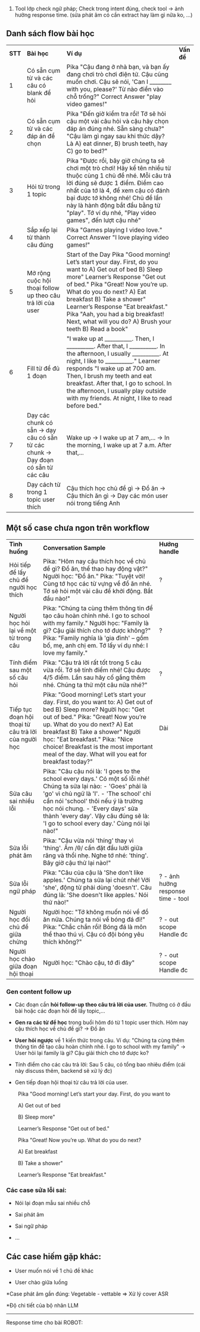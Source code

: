 

1. Tool lớp check ngữ pháp; Check trong intent đúng, check tool 
-> ảnh hưởng response time. (sửa phát âm có cần extract hay làm gì nữa ko, ...)


## Danh sách flow bài học

|   |   |   |   |
|---|---|---|---|
|**STT**|**Bài học**|**Ví dụ**|**Vấn đề**|
|1|Có sẵn cụm từ và các câu có blank để hỏi|Pika "Cậu đang ở nhà bạn, và bạn ấy đang chơi trò chơi điện tử. Cậu cũng muốn chơi. Cậu sẽ nói, 'Can I ________ with you, please?' Từ nào điền vào chỗ trống?" Correct Answer "play video games!"||
|2|Có sẵn cụm từ và các đáp án để chọn|Pika "Đến giờ kiểm tra rồi! Tớ sẽ hỏi cậu một vài câu hỏi và cậu hãy chọn đáp án đúng nhé. Sẵn sàng chưa?" "Cậu làm gì ngay sau khi thức dậy? Là A) eat dinner, B) brush teeth, hay C) go to bed?"||
|3|Hỏi từ trong 1 topic|Pika "Được rồi, bây giờ chúng ta sẽ chơi một trò chơi! Hãy kể tên nhiều từ thuộc cùng 1 chủ đề nhé. Mỗi câu trả lời đúng sẽ được 1 điểm. Điểm cao nhất của tớ là 4, để xem cậu có đánh bại được tớ không nhé! Chủ đề lần này là hành động bắt đầu bằng từ "play". Tớ ví dụ nhé, "Play video games", đến lượt cậu nhé"||
|4|Sắp xếp lại từ thành câu đúng|Pika "Games playing I video love." Correct Answer "I love playing video games!"||
|5|Mở rộng cuộc hội thoại follow up theo câu trả lời của user|Start of the Day Pika "Good morning! Let’s start your day. First, do you want to A) Get out of bed B) Sleep more" Learner’s Response "Get out of bed." Pika "Great! Now you’re up. What do you do next? A) Eat breakfast B) Take a shower" Learner’s Response "Eat breakfast." Pika "Aah, you had a big breakfast! Next, what will you do? A) Brush your teeth B) Read a book"||
|6|Fill từ để đủ 1 đoạn|"I wake up at __________. Then, I __________. After that, I __________. In the afternoon, I usually __________. At night, I like to __________." Learner responds "I wake up at 700 am. Then, I brush my teeth and eat breakfast. After that, I go to school. In the afternoon, I usually play outside with my friends. At night, I like to read before bed."||
|7|Dạy các chunk có sẵn -> dạy câu có sẵn từ các chunk -> Dạy đoạn có sẵn từ các câu|Wake up -> I wake up at 7 am,... -> In the morning, I wake up at 7 a.m. After that,...||
|8|Dạy cách từ trong 1 topic user thích|Cậu thích học chủ đề gì -> Đồ ăn -> Cậu thích ăn gì -> Dạy các món user nói trong tiếng Anh||

  

  

## Một số case chưa ngon trên workflow

|   |   |   |
|---|---|---|
|**Tình huống**|**Conversation Sample**|**Hướng handle**|
|Hỏi tiếp để lấy chủ đề người học thích|Pika: "Hôm nay cậu thích học về chủ đề gì? Đồ ăn, thể thao hay động vật?" Người học: "Đồ ăn." Pika: "Tuyệt vời! Cùng tớ học các từ vựng về đồ ăn nhé. Tớ sẽ hỏi một vài câu để khởi động. Bắt đầu nào!"|?|
|Người học hỏi lại về một từ trong câu|Pika: "Chúng ta cùng thêm thông tin để tạo câu hoàn chỉnh nhé. I go to school with my family." Người học: "Family là gì? Cậu giải thích cho tớ được không?" Pika: "Family nghĩa là 'gia đình' – gồm bố, mẹ, anh chị em. Tớ lấy ví dụ nhé: I love my family."|?|
|Tính điểm sau một số câu hỏi|Pika: "Cậu trả lời rất tốt trong 5 câu vừa rồi. Tớ sẽ tính điểm nhé! Cậu được 4/5 điểm. Lần sau hãy cố gắng thêm nhé. Chúng ta thử một câu nữa nhé?"|?|
|Tiếp tục đoạn hội thoại từ câu trả lời của người học|Pika: "Good morning! Let’s start your day. First, do you want to: A) Get out of bed B) Sleep more? Người học: "Get out of bed." Pika: "Great! Now you’re up. What do you do next? A) Eat breakfast B) Take a shower" Người học: "Eat breakfast." Pika: "Nice choice! Breakfast is the most important meal of the day. What will you eat for breakfast today?"|Dài|
|Sửa câu sai nhiều lỗi|Pika: "Câu cậu nói là: 'I goes to the school every days.' Có một số lỗi nhé! Chúng ta sửa lại nào: - 'Goes' phải là 'go' vì chủ ngữ là 'I'. - 'The school' chỉ cần nói 'school' thôi nếu ý là trường học nói chung. - 'Every days' sửa thành 'every day'. Vậy câu đúng sẽ là: 'I go to school every day.' Cùng nói lại nào!"||
|Sửa lỗi phát âm|Pika: "Cậu vừa nói 'thíng' thay vì 'thing'. Âm /θ/ cần đặt đầu lưỡi giữa răng và thổi nhẹ. Nghe tớ nhé: 'thing'. Bây giờ cậu thử lại nào!"||
|Sửa lỗi ngữ pháp|Pika: "Câu của cậu là 'She don’t like apples.' Chúng ta sửa lại chút nhé! Với 'she', động từ phải dùng 'doesn't'. Câu đúng là: 'She doesn't like apples.' Nói thử nào!"|? - ảnh hưởng response time - tool|
|Người học đổi chủ đề giữa chừng|Người học: "Tớ không muốn nói về đồ ăn nữa. Chúng ta nói về bóng đá đi!" Pika: "Chắc chắn rồi! Bóng đá là môn thể thao thú vị. Cậu có đội bóng yêu thích không?"|? - out scope Handle đc|
|Người học chào giữa đoạn hội thoại|Người học: "Chào cậu, tớ đi đây"|? - out scope Handle đc|

### Gen content follow up

- Các đoạn cần **hỏi follow-up theo câu trả lời của user.** Thường có ở đầu bài hoặc các đoạn hỏi để lấy topic,...
    
- **Gen ra các từ để học** trong buổi hôm đó từ 1 topic user thích. Hôm nay cậu thích học về chủ đề gì? -> Đồ ăn
    
- **User hỏi ngược** về 1 kiến thức trong câu. Ví dụ: "Chúng ta cùng thêm thông tin để tạo câu hoàn chỉnh nhé. I go to school with my family" -> User hỏi lại family là gì? Cậu giải thích cho tớ được ko?
    
- Tính điểm cho các câu trả lời: Sau 5 câu, có tổng bao nhiêu điểm (cái này discuss thêm, backend sẽ xử lý đc)
    
- Gen tiếp đoạn hội thoại từ câu trả lời của user.
    
      Pika "Good morning! Let’s start your day. First, do you want to
    
      A) Get out of bed
    
      B) Sleep more"
    
      Learner’s Response "Get out of bed."
    
      
    
      Pika "Great! Now you’re up. What do you do next?
    
      A) Eat breakfast
    
      B) Take a shower"
    
      Learner’s Response "Eat breakfast."
    

  

### Các case sửa lỗi sai:

- Nói lại đoạn mẫu sai nhiều chỗ
    
- Sai phát âm
    
- Sai ngữ pháp
    
- ...
    

## Các case hiếm gặp khác:

- User muốn nói về 1 chủ đề khác
    
- User chào giữa luồng
    

  

*Case phát âm gần đúng: Vegetable - vettable => Xử lý cover ASR

*Độ chi tiết của bộ nhãn LLM


---

Response time cho bài ROBOT: 

